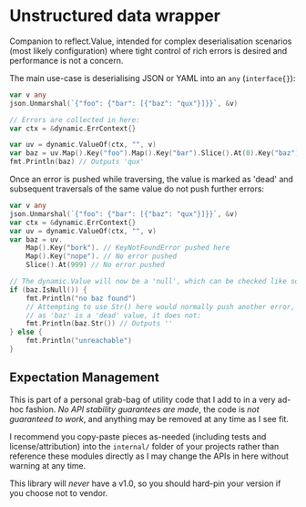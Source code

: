 # Unstructured data wrapper

Companion to reflect.Value, intended for complex deserialisation scenarios (most likely
configuration) where tight control of rich errors is desired and performance is not a
concern.

The main use-case is deserialising JSON or YAML into an `any` (`interface{}`):

```go
var v any
json.Unmarshal(`{"foo": {"bar": [{"baz": "qux"}]}}`, &v)

// Errors are collected in here:
var ctx = &dynamic.ErrContext{}

var uv = dynamic.ValueOf(ctx, "", v)
var baz = uv.Map().Key("foo").Map().Key("bar").Slice().At(0).Key("baz").Str()
fmt.Println(baz) // Outputs 'qux'
```

Once an error is pushed while traversing, the value is marked as 'dead' and
subsequent traversals of the same value do not push further errors:

```go
var v any
json.Unmarshal(`{"foo": {"bar": [{"baz": "qux"}]}}`, &v)
var ctx = &dynamic.ErrContext{}
var uv = dynamic.ValueOf(ctx, "", v)
var baz = uv.
    Map().Key("bork"). // KeyNotFoundError pushed here
    Map().Key("nope"). // No error pushed
    Slice().At(999) // No error pushed

// The dynamic.Value will now be a 'null', which can be checked like so:
if (baz.IsNull()) {
    fmt.Println("no baz found")
    // Attempting to use Str() here would normally push another error, but
    // as 'baz' is a 'dead' value, it does not:
    fmt.Println(baz.Str()) // Outputs ''
} else {
    fmt.Println("unreachable")
}
```


## Expectation Management

This is part of a personal grab-bag of utility code that I add to in a very
ad-hoc fashion. *No API stability guarantees are made*, the code is *not
guaranteed to work*, and anything may be removed at any time as I see fit.

I recommend you copy-paste pieces as-needed (including tests and
license/attribution) into the `internal/` folder of your projects rather than
reference these modules directly as I may change the APIs in here without
warning at any time.

This library will _never_ have a v1.0, so you should hard-pin your version if
you choose not to vendor.

